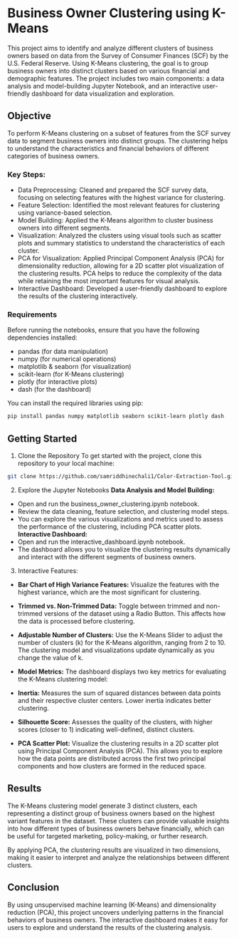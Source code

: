# Business Owner Clustering using K-Means
This project aims to identify and analyze different clusters of business owners based on data from the Survey of Consumer Finances (SCF) by the U.S. Federal Reserve. Using K-Means clustering, the goal is to group business owners into distinct clusters based on various financial and demographic features. The project includes two main components: a data analysis and model-building Jupyter Notebook, and an interactive user-friendly dashboard for data visualization and exploration.

## Objective
To perform K-Means clustering on a subset of features from the SCF survey data to segment business owners into distinct groups. The clustering helps to understand the characteristics and financial behaviors of different categories of business owners.

### Key Steps:
* Data Preprocessing: Cleaned and prepared the SCF survey data, focusing on selecting features with the highest variance for clustering.
* Feature Selection: Identified the most relevant features for clustering using variance-based selection.
* Model Building: Applied the K-Means algorithm to cluster business owners into different segments.
* Visualization: Analyzed the clusters using visual tools such as scatter plots and summary statistics to understand the characteristics of each cluster.
* PCA for Visualization: Applied Principal Component Analysis (PCA) for dimensionality reduction, allowing for a 2D scatter plot visualization of the clustering results. PCA helps to reduce the complexity of the 
  data while retaining the most important features for visual analysis.
* Interactive Dashboard: Developed a user-friendly dashboard to explore the results of the clustering interactively.

### Requirements
Before running the notebooks, ensure that you have the following dependencies installed:

* pandas (for data manipulation)
* numpy (for numerical operations)
* matplotlib & seaborn (for visualization)
* scikit-learn (for K-Means clustering)
* plotly (for interactive plots)
* dash (for the dashboard)

You can install the required libraries using pip:
```bash
pip install pandas numpy matplotlib seaborn scikit-learn plotly dash
```
## Getting Started
1. Clone the Repository
To get started with the project, clone this repository to your local machine:

```bash
git clone https://github.com/samriddhinechali1/Color-Extraction-Tool.git
```
2. Explore the Jupyter Notebooks
**Data Analysis and Model Building:**
* Open and run the business_owner_clustering.ipynb notebook.
* Review the data cleaning, feature selection, and clustering model steps.
* You can explore the various visualizations and metrics used to assess the performance of the clustering, including PCA scatter plots.
**Interactive Dashboard:**
* Open and run the interactive_dashboard.ipynb notebook.
* The dashboard allows you to visualize the clustering results dynamically and interact with the different segments of business owners.
3. Interactive Features:
* **Bar Chart of High Variance Features:**
Visualize the features with the highest variance, which are the most significant for clustering.

* **Trimmed vs. Non-Trimmed Data:**
Toggle between trimmed and non-trimmed versions of the dataset using a Radio Button. This affects how the data is processed before clustering.

* **Adjustable Number of Clusters:**
Use the K-Means Slider to adjust the number of clusters (k) for the K-Means algorithm, ranging from 2 to 10. The clustering model and visualizations update dynamically as you change the value of k.

* **Model Metrics:**
The dashboard displays two key metrics for evaluating the K-Means clustering model:

* **Inertia:** Measures the sum of squared distances between data points and their respective cluster centers. Lower inertia indicates better clustering.
* **Silhouette Score:** Assesses the quality of the clusters, with higher scores (closer to 1) indicating well-defined, distinct clusters.

* **PCA Scatter Plot:**
Visualize the clustering results in a 2D scatter plot using Principal Component Analysis (PCA). This allows you to explore how the data points are distributed across the first two principal components and how clusters are formed in the reduced space.
## Results
The K-Means clustering model generate 3 distinct clusters, each representing a distinct group of business owners based on the highest variant features in the dataset. These clusters can provide valuable insights into how different types of business owners behave financially, which can be useful for targeted marketing, policy-making, or further research.

By applying PCA, the clustering results are visualized in two dimensions, making it easier to interpret and analyze the relationships between different clusters.
## Conclusion
By using unsupervised machine learning (K-Means) and dimensionality reduction (PCA), this project uncovers underlying patterns in the financial behaviors of business owners. The interactive dashboard makes it easy for users to explore and understand the results of the clustering analysis.

